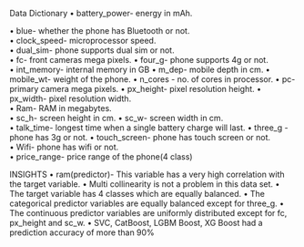 Data Dictionary
•	battery_power- energy in mAh.

•	blue- whether the phone has Bluetooth or not.	
•	clock_speed- microprocessor speed.	
•	dual_sim- phone supports dual sim or not.	
•	fc- front cameras mega pixels.
•	four_g- phone supports 4g or not.	
•	int_memory- internal memory in GB
•	m_dep- mobile depth in cm.
•	mobile_wt- weight of the phone.
•	n_cores	- no. of cores in processor.
•	pc- primary camera mega pixels.	
•	px_height- pixel resolution height.	
•	px_width- pixel resolution width.	
•	Ram- RAM in megabytes.	
•	sc_h- screen height in cm.
•	sc_w- screen width in cm.	
•	talk_time- longest time when a single battery charge will last.	
•	three_g	- phone has 3g or not.
•	touch_screen- phone has touch screen or not.	
•	Wifi- phone has wifi or not.	
•	price_range- price range of the phone(4 class)


INSIGHTS
•	ram(predictor)- This variable has a very high correlation with the target variable.
•	Multi collinearity is not a problem in this data set.
•	The target variable has 4 classes which are equally balanced.
•	The categorical predictor variables are equally balanced except for three_g.
•	The continuous predictor variables are uniformly distributed except for fc, px_height and sc_w.
•	SVC, CatBoost, LGBM Boost, XG Boost had a prediction accuracy of more than 90%

